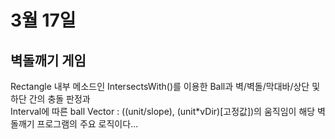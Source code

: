 # 3월 17일

## 벽돌깨기 게임
Rectangle 내부 메소드인 IntersectsWith()를 이용한 Ball과 벽/벽돌/막대바/상단 및 하단 간의 충돌 판정과</br>
Interval에 따른 ball Vector : ((unit/slope), (unit*vDir)[고정값])의 움직임이 해당 벽돌깨기 프로그램의 주요 로직이다...
